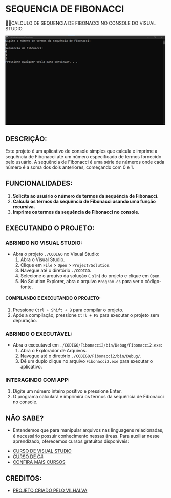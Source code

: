 # SEQUENCIA DE FIBONACCI
👨‍🏫CALCULO DE SEQUENCIA DE FIBONACCI NO CONSOLE DO VISUAL STUDIO.

<img src="FOTO.png" align="center" width="500"> <br>

## DESCRIÇÃO:
Este projeto é um aplicativo de console simples que calcula e imprime a sequência de Fibonacci até um número especificado de termos fornecido pelo usuário. A sequência de Fibonacci é uma série de números onde cada número é a soma dos dois anteriores, começando com 0 e 1.

## FUNCIONALIDADES:
1. **Solicita ao usuário o número de termos da sequência de Fibonacci.**
2. **Calcula os termos da sequência de Fibonacci usando uma função recursiva.**
3. **Imprime os termos da sequência de Fibonacci no console.**

## EXECUTANDO O PROJETO:
### ABRINDO NO VISUAL STUDIO:
- Abra o projeto `./CODIGO` no Visual Studio:
  1. Abra o Visual Studio.
  2. Clique em `File` > `Open` > `Project/Solution`.
  3. Navegue até o diretório `./CODIGO`.
  4. Selecione o arquivo da solução (`.sln`) do projeto e clique em `Open`.
  5. No Solution Explorer, abra o arquivo `Program.cs` para ver o código-fonte.

#### COMPILANDO E EXECUTANDO O PROJETO:
1. Pressione `Ctrl + Shift + B` para compilar o projeto.
2. Após a compilação, pressione `Ctrl + F5` para executar o projeto sem depuração.

### ABRINDO O EXECUTÁVEL:
- Abra o executável em `./CODIGO/Fibonacci2/bin/Debug/Fibonacci2.exe`:
  1. Abra o Explorador de Arquivos.
  2. Navegue até o diretório `./CODIGO/Fibonacci2/bin/Debug/`.
  3. Dê um duplo clique no arquivo `Fibonacci2.exe` para executar o aplicativo.

### INTERAGINDO COM APP:
1. Digite um número inteiro positivo e pressione Enter.
2. O programa calculará e imprimirá os termos da sequência de Fibonacci no console.

## NÃO SABE?
- Entendemos que para manipular arquivos nas linguagens relacionadas, é necessário possuir conhecimento nessas áreas. Para auxiliar nesse aprendizado, oferecemos cursos gratuitos disponíveis:
* [CURSO DE VISUAL STUDIO](https://github.com/VILHALVA/CURSO-DE-VISUAL-STUDIO)
* [CURSO DE C#](https://github.com/VILHALVA/CURSO-DE-C-SHARP)
* [CONFIRA MAIS CURSOS](https://github.com/VILHALVA?tab=repositories&q=+topic:CURSO)

## CREDITOS:
- [PROJETO CRIADO PELO VILHALVA](https://github.com/VILHALVA)




